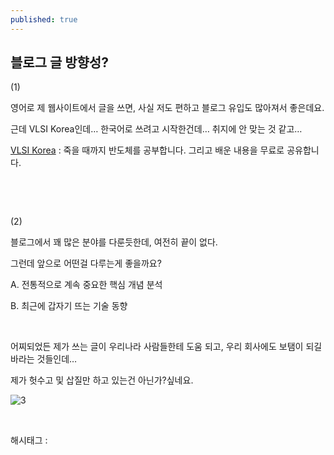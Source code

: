 ```yaml
---
published: true
---
```

## 블로그 글 방향성?

(1)

영어로 제 웹사이트에서 글을 쓰면, 사실 저도 편하고 블로그 유입도 많아져서 좋은데요.

근데 VLSI Korea인데… 한국어로 쓰려고 시작한건데… 취지에 안 맞는 것 같고…

[VLSI Korea](http://vlsi.kr) : 죽을 때까지 반도체를 공부합니다. 그리고 배운 내용을 무료로 공유합니다.

​

​

(2) 

블로그에서 꽤 많은 분야를 다룬듯한데, 여전히 끝이 없다.

그런데 앞으로 어떤걸 다루는게 좋을까요?

A. 전통적으로 계속 중요한 핵심 개념 분석

B. 최근에 갑자기 뜨는 기술 동향

​

어찌되었든 제가 쓰는 글이 우리나라 사람들한테 도움 되고, 우리 회사에도 보탬이 되길 바라는 것들인데…

제가 헛수고 및 삽질만 하고 있는건 아닌가?싶네요.

![3](/asset/img/223409865645/3.png)

​

 해시태그 : 